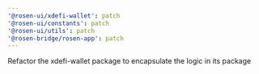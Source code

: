 ```yaml
---
'@rosen-ui/xdefi-wallet': patch
'@rosen-ui/constants': patch
'@rosen-ui/utils': patch
'@rosen-bridge/rosen-app': patch
---
```


Refactor the xdefi-wallet package to encapsulate the logic in its package
